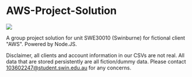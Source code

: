 # AWS-Project-Solution

![](https://media.tenor.com/CgGUXc-LDc4AAAAM/hacker-pc.gif)

A group project solution for unit SWE30010 (Swinburne) for fictional client "AWS". Powered by Node.JS.

Disclaimer, all clients and account information in our CSVs are not real. All data that are stored persistently are all fiction/dummy data. Please contact 103602247@student.swin.edu.au for any concerns.
